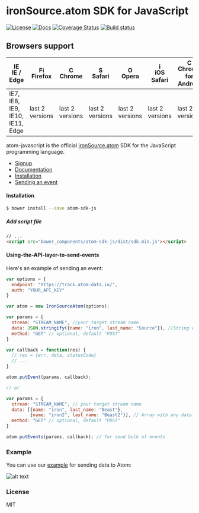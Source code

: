 # ironSource.atom SDK for JavaScript
[![License][license-image]][license-url]
[![Docs][docs-image]][docs-url]
[![Coverage Status][coveralls-image]][coveralls-url]
[![Build status][travis-image]][travis-url]
## Browsers support

| [<img src="https://raw.githubusercontent.com/godban/browsers-support-badges/master/src/images/edge.png" alt="IE / Edge" width="16px" height="16px" />](http://godban.github.io/browsers-support-badges/)</br>IE / Edge | [<img src="https://raw.githubusercontent.com/godban/browsers-support-badges/master/src/images/firefox.png" alt="Firefox" width="16px" height="16px" />](http://godban.github.io/browsers-support-badges/)</br>Firefox | [<img src="https://raw.githubusercontent.com/godban/browsers-support-badges/master/src/images/chrome.png" alt="Chrome" width="16px" height="16px" />](http://godban.github.io/browsers-support-badges/)</br>Chrome | [<img src="https://raw.githubusercontent.com/godban/browsers-support-badges/master/src/images/safari.png" alt="Safari" width="16px" height="16px" />](http://godban.github.io/browsers-support-badges/)</br>Safari | [<img src="https://raw.githubusercontent.com/godban/browsers-support-badges/master/src/images/opera.png" alt="Opera" width="16px" height="16px" />](http://godban.github.io/browsers-support-badges/)</br>Opera | [<img src="https://raw.githubusercontent.com/godban/browsers-support-badges/master/src/images/safari-ios.png" alt="iOS Safari" width="16px" height="16px" />](http://godban.github.io/browsers-support-badges/)</br>iOS Safari | [<img src="https://raw.githubusercontent.com/godban/browsers-support-badges/master/src/images/chrome-android.png" alt="Chrome for Android" width="16px" height="16px" />](http://godban.github.io/browsers-support-badges/)</br>Chrome for Android |
| --------- | --------- | --------- | --------- | --------- | --------- | --------- |
| IE7, IE8, IE9, IE10, IE11, Edge| last 2 versions| last 2 versions| last 2 versions| last 2 versions| last 2 versions| last 2 versions

atom-javascript is the official [ironSource.atom](http://www.ironsrc.com/data-flow-management) SDK for the JavaScript programming language.

- [Signup](https://atom.ironsrc.com/#/signup)
- [Documentation](https://ironsource.github.io/atom-javascript/)
- [Installation](#Installation)
- [Sending an event](#Using-the-API-layer-to-send-events)

#### Installation
```sh
$ bower install --save atom-sdk-js
```
##### Add script file
```html
// ...
<script src="bower_components/atom-sdk-js/dist/sdk.min.js"></script>
```

#### Using-the-API-layer-to-send-events

Here's an example of sending an event:
```js
var options = {
  endpoint: "https://track.atom-data.io/",
  auth: "YOUR_API_KEY"
}

var atom = new IronSourceAtom(options);

var params = {
  stream: "STREAM_NAME", //your target stream name
  data: JSON.stringify({name: "iron", last_name: "Source"}), //String with any data and any structure.
  method: "GET" // optional, default "POST"
}

var callback = function(res) {
  // res = {err, data, statusCode}
  // ...
}

atom.putEvent(params, callback);

// or

var params = {
  stream: "STREAM_NAME", // your target stream name
  data: [{name: "iron", last_name: "Beast"},
         {name: "iron2", last_name: "Beast2"}], // Array with any data and any structure.
  method: "GET" // optional, default "POST"
}

atom.putEvents(params, callback); // for send bulk of events
```

### Example

You can use our [example][example-url] for sending data to Atom:

![alt text][example]

### License
MIT

[example-url]: https://github.com/ironSource/atom-javascript/blob/master/atom-sdk/example/index.html
[example]: https://cloud.githubusercontent.com/assets/7361100/15369750/abf65a62-1d3c-11e6-90c3-c25dd331c5c6.png "example"
[license-image]: https://img.shields.io/badge/license-MIT-blue.svg?style=flat-square
[license-url]: LICENSE
[travis-image]: https://travis-ci.org/ironSource/atom-javascript.svg?branch=master
[travis-url]: https://travis-ci.org/ironSource/atom-javascript
[coveralls-image]: https://coveralls.io/repos/github/ironSource/atom-javascript/badge.svg?branch=master
[coveralls-url]: https://coveralls.io/github/ironSource/atom-javascript?branch=master
[docs-image]: https://img.shields.io/badge/docs-latest-blue.svg
[docs-url]: https://ironsource.github.io/atom-javascript/